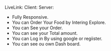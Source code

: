 LiveLink:
Client:
Server:

* Fully Responsive.
* You can Order Your Food by Intering Explore.
* You can See your Order.
* You can see your Total amount.
* You can Log in By using google or regiister. 
* You can see ou own Dash board.